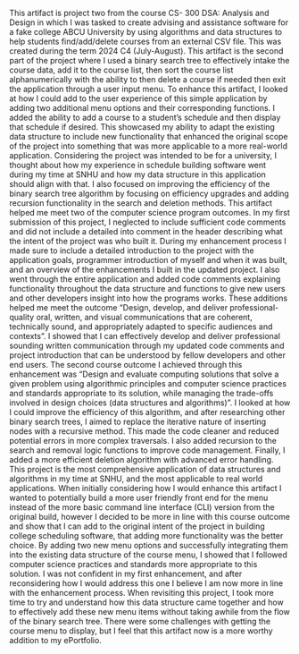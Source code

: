 This artifact is project two from the course CS- 300 DSA: Analysis and Design in which I was tasked to create advising and assistance software for a fake college ABCU University by using algorithms and data structures to help students find/add/delete courses from an external CSV file. This was created during the term 2024 C4 (July-August). This artifact is the second part of the project where I used a binary search tree to effectively intake the course data, add it to the course list, then sort the course list alphanumerically with the ability to then delete a course if needed then exit the application through a user input menu. To enhance this artifact, I looked at how I could add to the user experience of this simple application by adding two additional menu options and their corresponding functions. I added the ability to add a course to a student’s schedule and then display that schedule if desired. This showcased my ability to adapt the existing data structure to include new functionality that enhanced the original scope of the project into something that was more applicable to a more real-world application. Considering the project was intended to be for a university, I thought about how my experience in schedule building software went during my time at SNHU and how my data structure in this application should align with that. I also focused on improving the efficiency of the binary search tree algorithm by focusing on efficiency upgrades and adding recursion functionality in the search and deletion methods. This artifact helped me meet two of the computer science program outcomes. In my first submission of this project, I neglected to include sufficient code comments and did not include a detailed into comment in the header describing what the intent of the project was who built it. During my enhancement process I made sure to include a detailed introduction to the project with the application goals, programmer introduction of myself and when it was built, and an overview of the enhancements I built in the updated project. I also went through the entire application and added code comments explaining functionality throughout the data structure and functions to give new users and other developers insight into how the programs works. These additions helped me meet the outcome “Design, develop, and deliver professional-quality oral, written, and visual communications that are coherent, technically sound, and appropriately adapted to specific audiences and contexts”. I showed that I can effectively develop and deliver professional sounding written communication through my updated code comments and project introduction that can be understood by fellow developers and other end users. The second course outcome I achieved through this enhancement was “Design and evaluate computing solutions that solve a given problem using algorithmic principles and computer science practices and standards appropriate to its solution, while managing the trade-offs involved in design choices (data structures and algorithms)”. I looked at how I could improve the efficiency of this algorithm, and after researching other binary search trees, I aimed to replace the iterative nature of inserting nodes with a recursive method. This made the code cleaner and reduced potential errors in more complex traversals. I also added recursion to the search and removal logic functions to improve code management. Finally, I added a more efficient deletion algorithm with advanced error handling. This project is the most comprehensive application of data structures and algorithms in my time at SNHU, and the most applicable to real world applications. When initially considering how I would enhance this artifact I wanted to potentially build a more user friendly front end for the menu instead of the more basic command line interface (CLI) version from the original build, however I decided to be more in line with this course outcome and show that I can add to the original intent of the project in building college scheduling software, that adding more functionality was the better choice. By adding two new menu options and successfully integrating them into the existing data structure of the course menu, I showed that I followed computer science practices and standards more appropriate to this solution. I was not confident in my first enhancement, and after reconsidering how I would address this one I believe I am now more in line with the enhancement process. When revisiting this project, I took more time to try and understand how this data structure came together and how to effectively add these new menu items without taking awhile from the flow of the binary search tree. There were some challenges with getting the course menu to display, but I feel that this artifact now is a more worthy addition to my ePortfolio.
